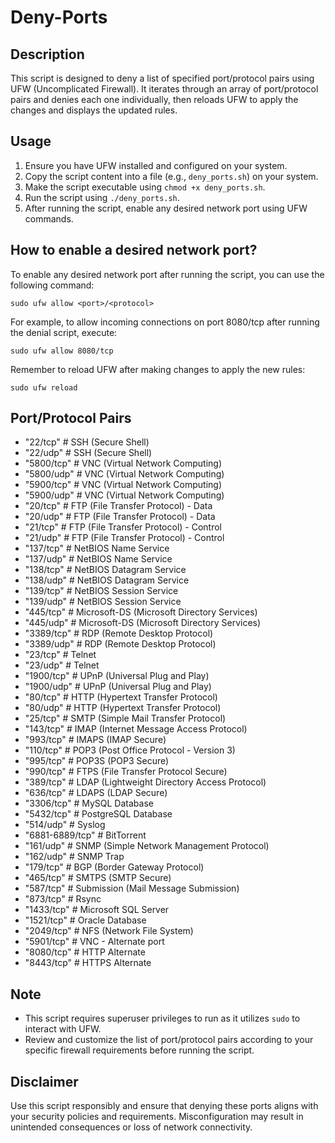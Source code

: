 # Deny-Ports

## Description
This script is designed to deny a list of specified port/protocol pairs using UFW (Uncomplicated Firewall). It iterates through an array of port/protocol pairs and denies each one individually, then reloads UFW to apply the changes and displays the updated rules.

## Usage
1. Ensure you have UFW installed and configured on your system.
2. Copy the script content into a file (e.g., `deny_ports.sh`) on your system.
3. Make the script executable using `chmod +x deny_ports.sh`.
4. Run the script using `./deny_ports.sh`.
5. After running the script, enable any desired network port using UFW commands.

## How to enable a desired network port?

To enable any desired network port after running the script, you can use the following command:
```
sudo ufw allow <port>/<protocol>
```

For example, to allow incoming connections on port 8080/tcp after running the denial script, execute:
```
sudo ufw allow 8080/tcp
```

Remember to reload UFW after making changes to apply the new rules:
```
sudo ufw reload
```

## Port/Protocol Pairs
- "22/tcp"    # SSH (Secure Shell)
- "22/udp"    # SSH (Secure Shell)
- "5800/tcp"  # VNC (Virtual Network Computing)
- "5800/udp"  # VNC (Virtual Network Computing)
- "5900/tcp"  # VNC (Virtual Network Computing)
- "5900/udp"  # VNC (Virtual Network Computing)
- "20/tcp"    # FTP (File Transfer Protocol) - Data
- "20/udp"    # FTP (File Transfer Protocol) - Data
- "21/tcp"    # FTP (File Transfer Protocol) - Control
- "21/udp"    # FTP (File Transfer Protocol) - Control
- "137/tcp"   # NetBIOS Name Service
- "137/udp"   # NetBIOS Name Service
- "138/tcp"   # NetBIOS Datagram Service
- "138/udp"   # NetBIOS Datagram Service
- "139/tcp"   # NetBIOS Session Service
- "139/udp"   # NetBIOS Session Service
- "445/tcp"   # Microsoft-DS (Microsoft Directory Services)
- "445/udp"   # Microsoft-DS (Microsoft Directory Services)
- "3389/tcp"  # RDP (Remote Desktop Protocol)
- "3389/udp"  # RDP (Remote Desktop Protocol)
- "23/tcp"    # Telnet
- "23/udp"    # Telnet
- "1900/tcp"  # UPnP (Universal Plug and Play)
- "1900/udp"  # UPnP (Universal Plug and Play)
- "80/tcp"    # HTTP (Hypertext Transfer Protocol)
- "80/udp"    # HTTP (Hypertext Transfer Protocol)
- "25/tcp"    # SMTP (Simple Mail Transfer Protocol)
- "143/tcp"   # IMAP (Internet Message Access Protocol)
- "993/tcp"   # IMAPS (IMAP Secure)
- "110/tcp"   # POP3 (Post Office Protocol - Version 3)
- "995/tcp"   # POP3S (POP3 Secure)
- "990/tcp"   # FTPS (File Transfer Protocol Secure)
- "389/tcp"   # LDAP (Lightweight Directory Access Protocol)
- "636/tcp"   # LDAPS (LDAP Secure)
- "3306/tcp"  # MySQL Database
- "5432/tcp"  # PostgreSQL Database
- "514/udp"   # Syslog
- "6881-6889/tcp"  # BitTorrent
- "161/udp"   # SNMP (Simple Network Management Protocol)
- "162/udp"   # SNMP Trap
- "179/tcp"   # BGP (Border Gateway Protocol)
- "465/tcp"   # SMTPS (SMTP Secure)
- "587/tcp"   # Submission (Mail Message Submission)
- "873/tcp"   # Rsync
- "1433/tcp"  # Microsoft SQL Server
- "1521/tcp"  # Oracle Database
- "2049/tcp"  # NFS (Network File System)
- "5901/tcp"  # VNC - Alternate port
- "8080/tcp"  # HTTP Alternate
- "8443/tcp"  # HTTPS Alternate

## Note
- This script requires superuser privileges to run as it utilizes `sudo` to interact with UFW.
- Review and customize the list of port/protocol pairs according to your specific firewall requirements before running the script.

## Disclaimer
Use this script responsibly and ensure that denying these ports aligns with your security policies and requirements. Misconfiguration may result in unintended consequences or loss of network connectivity.

